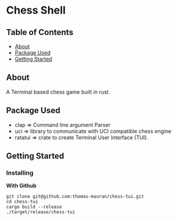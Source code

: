 # Chess Shell

## Table of Contents

- [About](#about)
- [Package Used](#package_used)
- [Getting Started](#getting_started)

## About <a name = "about"></a>

A Terminal based chess game built in rust.

## Package Used <a name = "package_used"></a>

- clap => Command line argument Parser
- uci => library to communicate with UCI compatible chess engine
- ratatui => crate to create Terminal User Interface (TUI).

## Getting Started <a name = "getting_started"></a>

### Installing

**With Github**

```
git clone git@github.com:thomas-mauran/chess-tui.git
cd chess-tui
cargo build --release
./target/release/chess-tui
```
